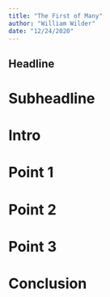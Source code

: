 ```yaml
---
title: "The First of Many"
author: "William Wilder"
date: "12/24/2020"
---
```


## Headline

# Subheadline

# Intro

# Point 1

# Point 2

# Point 3

# Conclusion
